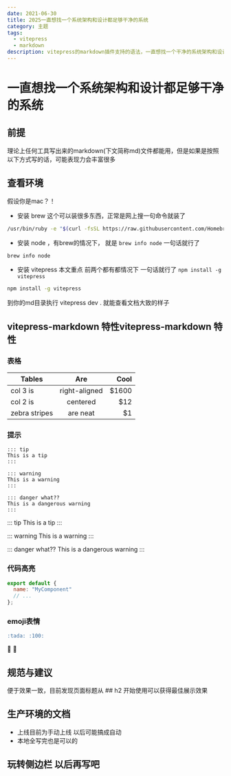 ```yaml
---
date: 2021-06-30
title: 2025一直想找一个系统架构和设计都足够干净的系统
category: 主题
tags:
  - vitepress
  - markdown
description: vitepress的markdown插件支持的语法，一直想找一个干净的系统架构和设计都足够干净都，一直没满意的，不满意就自己设计，一直想找一个干净的系统架构和设计都足够干净都，一直没满意的，不满意就自己设计
---
```


# 一直想找一个系统架构和设计都足够干净的系统

## 前提

理论上任何工具写出来的markdown(下文简称md)文件都能用，但是如果是按照以下方式写的话，可能表现力会丰富很多

## 查看环境

假设你是mac？！

- 安装 brew 这个可以装很多东西，正常是网上搜一句命令就装了

```bash
/usr/bin/ruby -e "$(curl -fsSL https://raw.githubusercontent.com/Homebrew/install/master/install)"
```

- 安装 node ，有brew的情况下， 就是 `brew info node` 一句话就行了

```bash
brew info node
```

- 安装 vitepress 本文重点 前两个都有都情况下 一句话就行了 `npm install -g vitepress`

```bash
npm install -g vitepress
```

到你的md目录执行 vitepress dev . 就能查看文档大致的样子

## vitepress-markdown 特性vitepress-markdown 特性

### 表格

| Tables        |      Are      |  Cool |
| ------------- | :-----------: | ----: |
| col 3 is      | right-aligned | $1600 |
| col 2 is      |   centered    |   $12 |
| zebra stripes |   are neat    |    $1 |

### 提示

```
::: tip
This is a tip
:::

::: warning
This is a warning
:::

::: danger what??
This is a dangerous warning
:::
```

::: tip
This is a tip
:::

::: warning
This is a warning
:::

::: danger what??
This is a dangerous warning
:::

### 代码高亮

```js
export default {
  name: "MyComponent"
  // ...
};
```

### emoji表情

```markdown
:tada: :100:
```

:tada: :100:

## 规范与建议

便于效果一致，目前发现页面标题从 ## h2 开始使用可以获得最佳展示效果

## 生产环境的文档

- 上线目前为手动上线 以后可能搞成自动
- 本地全写完也是可以的

## 玩转侧边栏 以后再写吧
